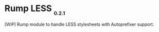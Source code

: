 # Rump LESS <sub><small><sub>0.2.1</sub></small></sub>
[WIP] Rump module to handle LESS stylesheets with Autoprefixer support.
